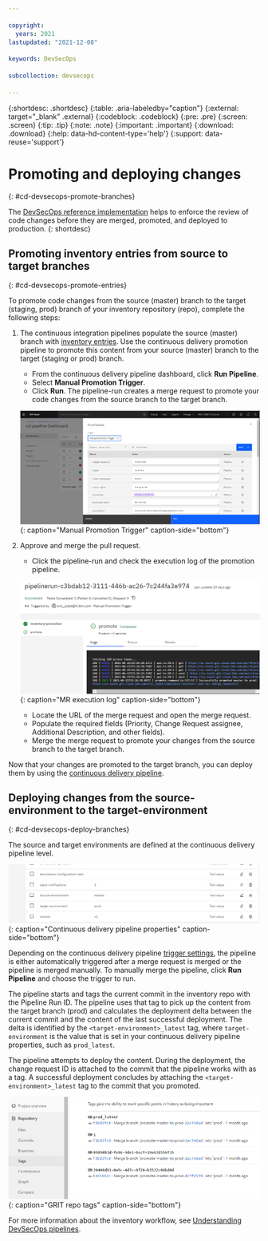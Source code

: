 ```yaml
---

copyright:
  years: 2021
lastupdated: "2021-12-08"

keywords: DevSecOps

subcollection: devsecops

---
```


{:shortdesc: .shortdesc}
{:table: .aria-labeledby="caption"}
{:external: target="_blank" .external}
{:codeblock: .codeblock}
{:pre: .pre}
{:screen: .screen}
{:tip: .tip}
{:note: .note}
{:important: .important}
{:download: .download}
{:help: data-hd-content-type='help'}
{:support: data-reuse='support'}

# Promoting and deploying changes
{: #cd-devsecops-promote-branches}

The [DevSecOps reference implementation](/docs/devsecops?topic=devsecops-cd-devsecops-peer-review) helps to enforce the review of code changes before they are merged, promoted, and deployed to production.
{: shortdesc}

## Promoting inventory entries from source to target branches
{: #cd-devsecops-promote-entries}

To promote code changes from the source (master) branch to the target (staging, prod) branch of your inventory repository (repo), complete the following steps:

1. The continuous integration pipelines populate the source (master) branch with [inventory entries](/docs/devsecops?topic=devsecops-cd-devsecops-change-mgmt). Use the continuous delivery promotion pipeline to promote this content from your source (master) branch to the target (staging or prod) branch.

   * From the continuous delivery pipeline dashboard, click **Run Pipeline**. 
   * Select **Manual Promotion Trigger**.
   * Click **Run**. The pipeline-run creates a merge request to promote your code changes from the source branch to the target  branch.
 
   ![Manual Promotion Trigger](images/manual-promotion-trigger.png){: caption="Manual Promotion Trigger" caption-side="bottom"}

1. Approve and merge the pull request.

   * Click the pipeline-run and check the execution log of the promotion pipeline.
 
   ![MR execution log](images/pr-exec-log.png){: caption="MR execution log" caption-side="bottom"}
 
   * Locate the URL of the merge request and open the merge request.
   * Populate the required fields (Priority, Change Request assignee, Additional Description, and other fields).
   * Merge the merge request to promote your changes from the source branch to the target branch.

Now that your changes are promoted to the target branch, you can deploy them by using the [continuous delivery pipeline](/docs/devsecops?topic=devsecops-tutorial-cd-devsecops#devsecops-cd-toolchain-cd-pipeline-run).

## Deploying changes from the source-environment to the target-environment
{: #cd-devsecops-deploy-branches}

The source and target environments are defined at the continuous delivery pipeline level.

![Continuous delivery pipeline properties](images/cd-env-props.png){: caption="Continuous delivery pipeline properties" caption-side="bottom"}

Depending on the continuous delivery pipeline [trigger settings](/docs/devsecops?topic=devsecops-cd-devsecops-devsecops-triggers), the pipeline is either automatically triggered after a merge request is merged or the pipeline is merged manually. To manually merge the pipeline, click **Run Pipeline** and choose the trigger to run.
 
The pipeline starts and tags the current commit in the inventory repo with the Pipeline Run ID. The pipeline uses that tag to pick up the content from the target branch (prod) and calculates the deployment delta between the current commit and the content of the last successful deployment. The delta is identified by the `<target-environment>_latest` tag, where `target-environment` is the value that is set in your continuous delivery pipeline properties, such as `prod_latest`.

The pipeline attempts to deploy the content. During the deployment, the change request ID is attached to the commit that the pipeline works with as a tag. A successful deployment concludes by attaching the `<target-environment>_latest` tag to the commit that you promoted.

![GRIT repo tags](images/grit-repo-tags.png){: caption="GRIT repo tags" caption-side="bottom"}

For more information about the inventory workflow, see [Understanding DevSecOps pipelines](/docs/devsecops?topic=devsecops-cd-devsecops-pipelines#cd-devsecops-pipelines-inventory-workflow).
